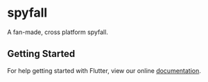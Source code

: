 # spyfall

A fan-made, cross platform spyfall.

## Getting Started

For help getting started with Flutter, view our online
[documentation](http://flutter.io/).
